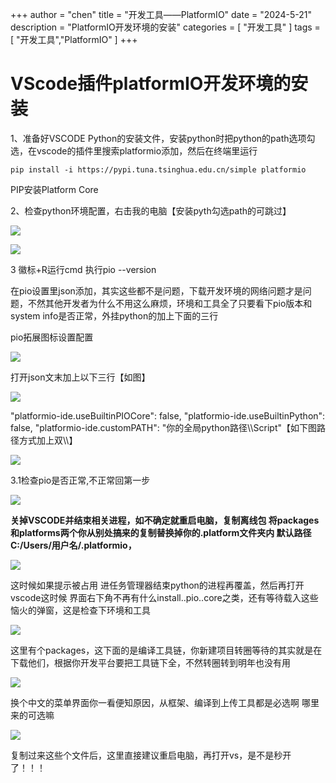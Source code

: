 +++
author = "chen"
title = "开发工具——PlatformIO"
date = "2024-5-21"
description = "PlatformIO开发环境的安装"
categories = [
    "开发工具"
]
tags = [
    "开发工具","PlatformIO"
]
+++

# VScode插件platformIO开发环境的安装

1、准备好VSCODE Python的安装文件，安装python时把python的path选项勾选，在vscode的插件里搜索platformio添加，然后在终端里运行

```shell
pip install -i https://pypi.tuna.tsinghua.edu.cn/simple platformio
```

PIP安装Platform Core

2、检查python环境配置，右击我的电脑【安装pyth勾选path的可跳过】

![](image/1.png)

![](image/2.png)

3 徽标+R运行cmd 执行pio --version

在pio设置里json添加，其实这些都不是问题，下载开发环境的网络问题才是问题，不然其他开发者为什么不用这么麻烦，环境和工具全了只要看下pio版本和system info是否正常，外挂python的加上下面的三行

pio拓展图标设置配置

![](image/3.png)

打开json文末加上以下三行【如图】

![](image/4.png)

 "platformio-ide.useBuiltinPIOCore": false,
 "platformio-ide.useBuiltinPython": false,
 "platformio-ide.customPATH": "你的全局python路径\\\Script"【如下图路径方式加上双\\\】

![](image/5.png)

3.1检查pio是否正常,不正常回第一步

![](image/6.png)

**关掉VSCODE并结束相关进程，如不确定就重启电脑，复制离线包 将packages和platforms两个你从别处搞来的复制替换掉你的.platform文件夹内  默认路径 C:/Users/用户名/.platformio，**

![](image/7.png)

这时候如果提示被占用 进任务管理器结束python的进程再覆盖，然后再打开vscode这时候 界面右下角不再有什么install..pio..core之类，还有等待载入这些恼火的弹窗，这是检查下环境和工具

![](image/8.png)

这里有个packages，这下面的是编译工具链，你新建项目转圈等待的其实就是在下载他们，根据你开发平台要把工具链下全，不然转圈转到明年也没有用

![](image/9.png)

换个中文的菜单界面你一看便知原因，从框架、编译到上传工具都是必选啊 哪里来的可选嘛

![](image/10.png)

复制过来这些个文件后，这里直接建议重启电脑，再打开vs，是不是秒开了！！！
